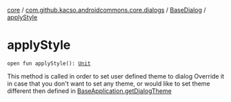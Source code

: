 [core](../../index.md) / [com.github.kacso.androidcommons.core.dialogs](../index.md) / [BaseDialog](index.md) / [applyStyle](./apply-style.md)

# applyStyle

`open fun applyStyle(): `[`Unit`](https://kotlinlang.org/api/latest/jvm/stdlib/kotlin/-unit/index.html)

This method is called in order to set user defined theme to dialog
Override it in case that you don't want to set any theme, or would like to set
theme different then defined in [BaseApplication.getDialogTheme](../../com.github.kacso.androidcommons.core/-base-application/get-dialog-theme.md)

